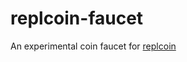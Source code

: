 # replcoin-faucet

An experimental coin faucet for [replcoin](https://github.com/ajkachnic/replcoin-core)